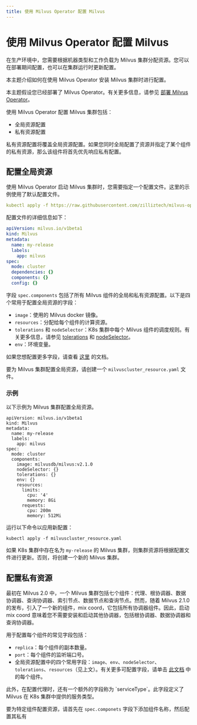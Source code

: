 ```yaml
---
title: 使用 Milvus Operator 配置 Milvus
---
```


# 使用 Milvus Operator 配置 Milvus

在生产环境中，您需要根据机器类型和工作负载为 Milvus 集群分配资源。您可以在部署期间配置，也可以在集群运行时更新配置。

本主题介绍如何在使用 Milvus Operator 安装 Milvus 集群时进行配置。

本主题假设您已经部署了 Milvus Operator。有关更多信息，请参见 [部署 Milvus Operator](install_cluster-milvusoperator.md)。

使用 Milvus Operator 配置 Milvus 集群包括：
- 全局资源配置
- 私有资源配置

<div class="alert note">
私有资源配置将覆盖全局资源配置。如果您同时全局配置了资源并指定了某个组件的私有资源，那么该组件将首先优先响应私有配置。
</div>

## 配置全局资源

使用 Milvus Operator 启动 Milvus 集群时，您需要指定一个配置文件。这里的示例使用了默认配置文件。

```yaml
kubectl apply -f https://raw.githubusercontent.com/zilliztech/milvus-operator/main/config/samples/milvus_cluster_default.yaml
```

配置文件的详细信息如下：

```yaml
apiVersion: milvus.io/v1beta1
kind: Milvus
metadata:
  name: my-release
  labels:
    app: milvus
spec:
  mode: cluster
  dependencies: {}
  components: {}
  config: {}
```

字段 `spec.components` 包括了所有 Milvus 组件的全局和私有资源配置。以下是四个常用于配置全局资源的字段：
- `image`：使用的 Milvus docker 镜像。
- `resources`：分配给每个组件的计算资源。
- `tolerations` 和 `nodeSelector`：K8s 集群中每个 Milvus 组件的调度规则。有关更多信息，请参见 [tolerations](https://kubernetes.io/docs/concepts/scheduling-eviction/taint-and-toleration/) 和 [nodeSelector](https://kubernetes.io/docs/concepts/scheduling-eviction/assign-pod-node/)。
- `env`：环境变量。

如果您想配置更多字段，请查看 [这里](https://pkg.go.dev/github.com/zilliztech/milvus-operator/apis/milvus.io/v1beta1#ComponentSpec) 的文档。

要为 Milvus 集群配置全局资源，请创建一个 `milvuscluster_resource.yaml` 文件。

### 示例

以下示例为 Milvus 集群配置全局资源。

```
apiVersion: milvus.io/v1beta1
kind: Milvus
metadata:
  name: my-release
  labels:
    app: milvus
spec:
  mode: cluster
  components:
    image: milvusdb/milvus:v2.1.0
    nodeSelector: {}
    tolerations: {}
    env: {}
    resources:
      limits:
        cpu: '4'
        memory: 8Gi
      requests:
        cpu: 200m
        memory: 512Mi
```

运行以下命令以应用新配置：

```
kubectl apply -f milvuscluster_resource.yaml
```

<div class="alert note">
如果 K8s 集群中存在名为 <code>my-release</code> 的 Milvus 集群，则集群资源将根据配置文件进行更新。否则，将创建一个新的 Milvus 集群。
</div>

## 配置私有资源

最初在 Milvus 2.0 中，一个 Milvus 集群包括七个组件：代理、根协调器、数据协调器、查询协调器、索引节点、数据节点和查询节点。然而，随着 Milvus 2.1.0 的发布，引入了一个新的组件，mix coord，它包括所有协调器组件。因此，启动 mix coord 意味着您不需要安装和启动其他协调器，包括根协调器、数据协调器和查询协调器。

用于配置每个组件的常见字段包括：
- `replica`：每个组件的副本数量。
- `port`：每个组件的监听端口号。
- 全局资源配置中的四个常用字段：`image`、`env`、`nodeSelector`、`tolerations`、`resources`（见上文）。有关更多可配置字段，请单击 [此文档](https://pkg.go.dev/github.com/zilliztech/milvus-operator/apis/milvus.io/v1beta1#MilvusComponents) 中的每个组件。

<div class="alert note">
此外，在配置代理时，还有一个额外的字段称为 `serviceType`。此字段定义了 Milvus 在 K8s 集群中提供的服务类型。
</div>

要为特定组件配置资源，请首先在 `spec.componets` 字段下添加组件名称，然后配置其私有